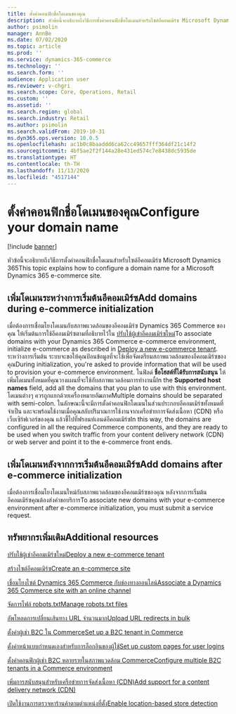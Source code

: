 ```yaml
---
title: ตั้งค่าคอนฟิกชื่อโดเมนของคุณ
description: หัวข้อนี้จะอธิบายถึงวิธีการตั้งค่าคอนฟิกชื่อโดเมนสำหรับไซต์อีคอมเมิร์ซ Microsoft Dynamics 365
author: psimolin
manager: AnnBe
ms.date: 07/02/2020
ms.topic: article
ms.prod: ''
ms.service: dynamics-365-commerce
ms.technology: ''
ms.search.form: ''
audience: Application user
ms.reviewer: v-chgri
ms.search.scope: Core, Operations, Retail
ms.custom: ''
ms.assetid: ''
ms.search.region: global
ms.search.industry: Retail
ms.author: psimolin
ms.search.validFrom: 2019-10-31
ms.dyn365.ops.version: 10.0.5
ms.openlocfilehash: ac1b0c8baaddd6ca62cc49657fff364df21c14f2
ms.sourcegitcommit: 4bf5ae2f2f144a28e431ed574c7e8438dc5935de
ms.translationtype: HT
ms.contentlocale: th-TH
ms.lasthandoff: 11/13/2020
ms.locfileid: "4517144"
---
```

# <a name="configure-your-domain-name"></a><span data-ttu-id="467a8-103">ตั้งค่าคอนฟิกชื่อโดเมนของคุณ</span><span class="sxs-lookup"><span data-stu-id="467a8-103">Configure your domain name</span></span>


[!include [banner](includes/banner.md)]

<span data-ttu-id="467a8-104">หัวข้อนี้จะอธิบายถึงวิธีการตั้งค่าคอนฟิกชื่อโดเมนสำหรับไซต์อีคอมเมิร์ซ Microsoft Dynamics 365</span><span class="sxs-lookup"><span data-stu-id="467a8-104">This topic explains how to configure a domain name for a Microsoft Dynamics 365 e-commerce site.</span></span> 

## <a name="add-domains-during-e-commerce-initialization"></a><span data-ttu-id="467a8-105">เพิ่มโดเมนระหว่างการเริ่มต้นอีคอมเมิร์ซ</span><span class="sxs-lookup"><span data-stu-id="467a8-105">Add domains during e-commerce initialization</span></span>

<span data-ttu-id="467a8-106">เมื่อต้องการเชื่อมโยงโดเมนกับสภาพแวดล้อมของอีคอมเมิร์ซ Dynamics 365 Commerce ของคุณ ให้เริ่มต้นการใช้อีคอมเมิร์ซตามที่อธิบายไว้ใน  [ปรับใช้ผู้เข่าอีคอมเมิร์ซใหม่](deploy-ecommerce-site.md)</span><span class="sxs-lookup"><span data-stu-id="467a8-106">To associate domains with your Dynamics 365 Commerce e-commerce environment, initialize e-commerce as described in [Deploy a new e-commerce tenant](deploy-ecommerce-site.md).</span></span> <span data-ttu-id="467a8-107">ระหว่างการเริ่มต้น ระบบจะขอให้คุณป้อนข้อมูลที่จะใช้เพื่อจัดเตรียมสภาพแวดล้อมของอีคอมเมิร์ซของคุณ</span><span class="sxs-lookup"><span data-stu-id="467a8-107">During initialization, you're asked to provide information that will be used to provision your e-commerce environment.</span></span> <span data-ttu-id="467a8-108">ในฟิลด์ **ชื่อโฮสต์ที่ได้รับการสนับสนุน** ให้เพิ่มโดเมนทั้งหมดที่คุณวางแผนที่จะใช้กับสภาพแวดล้อมการทำงานนี้</span><span class="sxs-lookup"><span data-stu-id="467a8-108">In the **Supported host names** field, add all the domains that you plan to use with this environment.</span></span> <span data-ttu-id="467a8-109">โดเมนต่างๆ ควรถูกแยกด้วยเครื่องหมายอัฒภาค</span><span class="sxs-lookup"><span data-stu-id="467a8-109">Multiple domains should be separated with semi-colon.</span></span> <span data-ttu-id="467a8-110">ในลักษณะนี้จะมีการตั้งค่าคอนฟิกโดเมนในส่วนประกอบอีคอมเมิร์ซทั้งหมดที่จำเป็น และจะพร้อมใช้งานเมื่อคุณสลับปริมาณการใช้งานจากเครือข่ายการจัดส่งเนื้อหา (CDN) หรือเว็บเซิร์ฟเวอร์ของคุณ แล้วชี้ไปที่ฟรอนท์เอนด์อีคอมเมิร์ซ</span><span class="sxs-lookup"><span data-stu-id="467a8-110">In this way, the domains are configured in all the required Commerce components, and they are ready to be used when you switch traffic from your content delivery network (CDN) or web server and point it to the e-commerce front ends.</span></span>

## <a name="add-domains-after-e-commerce-initialization"></a><span data-ttu-id="467a8-111">เพิ่มโดเมนหลังจากการเริ่มต้นอีคอมเมิร์ซ</span><span class="sxs-lookup"><span data-stu-id="467a8-111">Add domains after e-commerce initialization</span></span>

<span data-ttu-id="467a8-112">เมื่อต้องการเชื่อมโยงโดเมนใหม่กับสภาพแวดล้อมของอีคอมเมิร์ซของคุณ หลังจากการเริ่มต้นอีคอมเมิร์ซคุณต้องส่งคำขอบริการ</span><span class="sxs-lookup"><span data-stu-id="467a8-112">To associate new domains with your e-commerce environment after e-commerce initialization, you must submit a service request.</span></span>

## <a name="additional-resources"></a><span data-ttu-id="467a8-113">ทรัพยากรเพิ่มเติม</span><span class="sxs-lookup"><span data-stu-id="467a8-113">Additional resources</span></span>

[<span data-ttu-id="467a8-114">ปรับใช้ผู้เช่าอีคอมเมิร์ซใหม่</span><span class="sxs-lookup"><span data-stu-id="467a8-114">Deploy a new e-commerce tenant</span></span>](deploy-ecommerce-site.md)

[<span data-ttu-id="467a8-115">สร้างไซต์อีคอมเมิร์ซ</span><span class="sxs-lookup"><span data-stu-id="467a8-115">Create an e-commerce site</span></span>](create-ecommerce-site.md)

[<span data-ttu-id="467a8-116">เชื่อมโยงไซต์ Dynamics 365 Commerce กับช่องทางออนไลน์</span><span class="sxs-lookup"><span data-stu-id="467a8-116">Associate a Dynamics 365 Commerce site with an online channel</span></span>](associate-site-online-store.md)

[<span data-ttu-id="467a8-117">จัดการไฟล์ robots.txt</span><span class="sxs-lookup"><span data-stu-id="467a8-117">Manage robots.txt files</span></span>](manage-robots-txt-files.md)

[<span data-ttu-id="467a8-118">อัพโหลดการเปลี่ยนเส้นทาง URL จำนวนมาก</span><span class="sxs-lookup"><span data-stu-id="467a8-118">Upload URL redirects in bulk</span></span>](upload-bulk-redirects.md)

[<span data-ttu-id="467a8-119">ตั้งค่าผู้เช่า B2C ใน Commerce</span><span class="sxs-lookup"><span data-stu-id="467a8-119">Set up a B2C tenant in Commerce</span></span>](set-up-B2C-tenant.md)

[<span data-ttu-id="467a8-120">ตั้งค่าหน้าแบบกำหนดเองสำหรับการล็อกอินของผู้ใช้</span><span class="sxs-lookup"><span data-stu-id="467a8-120">Set up custom pages for user logins</span></span>](custom-pages-user-logins.md)

[<span data-ttu-id="467a8-121">ตั้งค่าคอนฟิกผู้เช่า B2C หลายรายในสภาพแวดล้อม Commerce</span><span class="sxs-lookup"><span data-stu-id="467a8-121">Configure multiple B2C tenants in a Commerce environment</span></span>](configure-multi-B2C-tenants.md)

[<span data-ttu-id="467a8-122">เพิ่มการสนับสนุนสำหรับเครือข่ายการจัดส่งเนื้อหา (CDN)</span><span class="sxs-lookup"><span data-stu-id="467a8-122">Add support for a content delivery network (CDN)</span></span>](add-cdn-support.md)

[<span data-ttu-id="467a8-123">เปิดใช้งานการตรวจหาร้านค้าตามตำแหน่งที่ตั้ง</span><span class="sxs-lookup"><span data-stu-id="467a8-123">Enable location-based store detection</span></span>](enable-store-detection.md)
